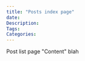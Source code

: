 ```yaml
---
title: "Posts index page"
date:
Description:
Tags:
Categories:
---
```

Post list page "Content"
blah